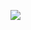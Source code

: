 [![](https://www.herokucdn.com/deploy/button.png)](https://heroku.com/deploy?template=https://github.com/kiouyght/kiolunm.git)
